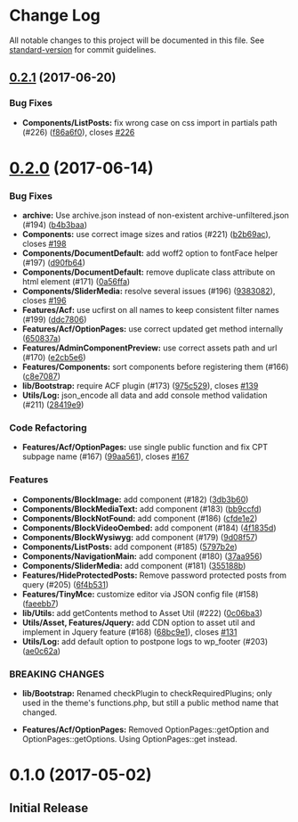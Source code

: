 # Change Log

All notable changes to this project will be documented in this file. See [standard-version](https://github.com/conventional-changelog/standard-version) for commit guidelines.

<a name="0.2.1"></a>
## [0.2.1](https://github.com/flyntwp/flynt-starter-theme/compare/v0.2.0...v0.2.1) (2017-06-20)


### Bug Fixes

* **Components/ListPosts:** fix wrong case on css import in partials path (#226) ([f86a6f0](https://github.com/flyntwp/flynt-starter-theme/commit/f86a6f0)), closes [#226](https://github.com/flyntwp/flynt-starter-theme/issues/226)



<a name="0.2.0"></a>
# [0.2.0](https://github.com/flyntwp/flynt-starter-theme/compare/v0.1.0...v0.2.0) (2017-06-14)


### Bug Fixes

* **archive:** Use archive.json instead of non-existent archive-unfiltered.json (#194) ([b4b3baa](https://github.com/flyntwp/flynt-starter-theme/commit/b4b3baa))
* **Components:** use correct image sizes and ratios (#221) ([b2b69ac](https://github.com/flyntwp/flynt-starter-theme/commit/b2b69ac)), closes [#198](https://github.com/flyntwp/flynt-starter-theme/issues/198)
* **Components/DocumentDefault:** add woff2 option to fontFace helper (#197) ([d90fb64](https://github.com/flyntwp/flynt-starter-theme/commit/d90fb64))
* **Components/DocumentDefault:** remove duplicate class attribute on html element (#171) ([0a56ffa](https://github.com/flyntwp/flynt-starter-theme/commit/0a56ffa))
* **Components/SliderMedia:** resolve several issues (#196) ([9383082](https://github.com/flyntwp/flynt-starter-theme/commit/9383082)), closes [#196](https://github.com/flyntwp/flynt-starter-theme/issues/196)
* **Features/Acf:** use ucfirst on all names to keep consistent filter names (#199) ([ddc7806](https://github.com/flyntwp/flynt-starter-theme/commit/ddc7806))
* **Features/Acf/OptionPages:** use correct updated get method internally ([650837a](https://github.com/flyntwp/flynt-starter-theme/commit/650837a))
* **Features/AdminComponentPreview:** use correct assets path and url (#170) ([e2cb5e6](https://github.com/flyntwp/flynt-starter-theme/commit/e2cb5e6))
* **Features/Components:** sort components before registering them (#166) ([c8e7087](https://github.com/flyntwp/flynt-starter-theme/commit/c8e7087))
* **lib/Bootstrap:** require ACF plugin (#173) ([975c529](https://github.com/flyntwp/flynt-starter-theme/commit/975c529)), closes [#139](https://github.com/flyntwp/flynt-starter-theme/issues/139)
* **Utils/Log:** json_encode all data and add console method validation (#211) ([28419e9](https://github.com/flyntwp/flynt-starter-theme/commit/28419e9))


### Code Refactoring

* **Features/Acf/OptionPages:** use single public function and fix CPT subpage name (#167) ([99aa561](https://github.com/flyntwp/flynt-starter-theme/commit/99aa561)), closes [#167](https://github.com/flyntwp/flynt-starter-theme/issues/167)


### Features

* **Components/BlockImage:** add component (#182) ([3db3b60](https://github.com/flyntwp/flynt-starter-theme/commit/3db3b60))
* **Components/BlockMediaText:** add component (#183) ([bb9ccfd](https://github.com/flyntwp/flynt-starter-theme/commit/bb9ccfd))
* **Components/BlockNotFound:** add component (#186) ([cfde1e2](https://github.com/flyntwp/flynt-starter-theme/commit/cfde1e2))
* **Components/BlockVideoOembed:** add component (#184) ([4f1835d](https://github.com/flyntwp/flynt-starter-theme/commit/4f1835d))
* **Components/BlockWysiwyg:** add component (#179) ([9d08f57](https://github.com/flyntwp/flynt-starter-theme/commit/9d08f57))
* **Components/ListPosts:** add component (#185) ([5797b2e](https://github.com/flyntwp/flynt-starter-theme/commit/5797b2e))
* **Components/NavigationMain:** add component (#180) ([37aa956](https://github.com/flyntwp/flynt-starter-theme/commit/37aa956))
* **Components/SliderMedia:** add component (#181) ([355188b](https://github.com/flyntwp/flynt-starter-theme/commit/355188b))
* **Features/HideProtectedPosts:** Remove password protected posts from query (#205) ([6f4b531](https://github.com/flyntwp/flynt-starter-theme/commit/6f4b531))
* **Features/TinyMce:** customize editor via JSON config file (#158) ([faeebb7](https://github.com/flyntwp/flynt-starter-theme/commit/faeebb7))
* **lib/Utils:** add getContents method to Asset Util (#222) ([0c06ba3](https://github.com/flyntwp/flynt-starter-theme/commit/0c06ba3))
* **Utils/Asset, Features/Jquery:** add CDN option to asset util and implement in Jquery feature (#168) ([68bc9e1](https://github.com/flyntwp/flynt-starter-theme/commit/68bc9e1)), closes [#131](https://github.com/flyntwp/flynt-starter-theme/issues/131)
* **Utils/Log:** add default option to postpone logs to wp_footer (#203) ([ae0c62a](https://github.com/flyntwp/flynt-starter-theme/commit/ae0c62a))


### BREAKING CHANGES

* **lib/Bootstrap:** Renamed checkPlugin to checkRequiredPlugins; only used in the theme's functions.php, but still a public method name that changed.

* **Features/Acf/OptionPages:** Removed OptionPages::getOption and OptionPages::getOptions. Using OptionPages::get instead.



<a name="0.1.0"></a>
# 0.1.0 (2017-05-02)


## Initial Release
